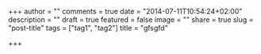 +++
author = ""
comments = true
date = "2014-07-11T10:54:24+02:00"
description = ""
draft = true
featured = false
image = ""
share = true
slug = "post-title"
tags = ["tag1", "tag2"]
title = "gfsgfd"

+++
